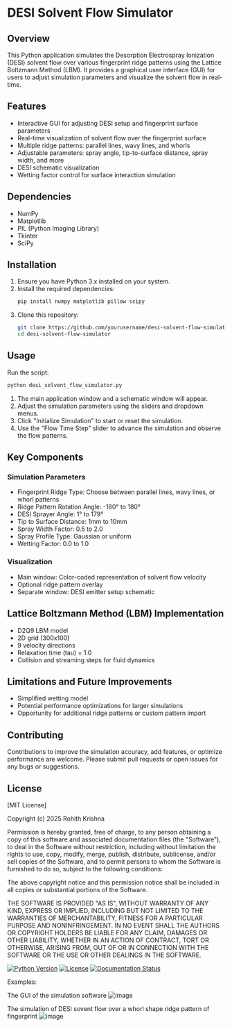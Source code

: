 # DESI Solvent Flow Simulator

## Overview

This Python application simulates the Desorption Electrospray Ionization (DESI) solvent flow over various fingerprint ridge patterns using the Lattice Boltzmann Method (LBM). It provides a graphical user interface (GUI) for users to adjust simulation parameters and visualize the solvent flow in real-time.

## Features

- Interactive GUI for adjusting DESI setup and fingerprint surface parameters
- Real-time visualization of solvent flow over the fingerprint surface
- Multiple ridge patterns: parallel lines, wavy lines, and whorls
- Adjustable parameters: spray angle, tip-to-surface distance, spray width, and more
- DESI schematic visualization
- Wetting factor control for surface interaction simulation

## Dependencies

- NumPy
- Matplotlib
- PIL (Python Imaging Library)
- Tkinter
- SciPy

## Installation

1. Ensure you have Python 3.x installed on your system.
2. Install the required dependencies:
   ```bash
   pip install numpy matplotlib pillow scipy
   ```
3. Clone this repository:
   ```bash
   git clone https://github.com/yourusername/desi-solvent-flow-simulator.git
   cd desi-solvent-flow-simulator
   ```

## Usage

Run the script:
```bash
python desi_solvent_flow_simulator.py
```

1. The main application window and a schematic window will appear.
2. Adjust the simulation parameters using the sliders and dropdown menus.
3. Click "Initialize Simulation" to start or reset the simulation.
4. Use the "Flow Time Step" slider to advance the simulation and observe the flow patterns.

## Key Components

### Simulation Parameters

- Fingerprint Ridge Type: Choose between parallel lines, wavy lines, or whorl patterns
- Ridge Pattern Rotation Angle: -180° to 180°
- DESI Sprayer Angle: 1° to 179°
- Tip to Surface Distance: 1mm to 10mm
- Spray Width Factor: 0.5 to 2.0
- Spray Profile Type: Gaussian or uniform
- Wetting Factor: 0.0 to 1.0

### Visualization

- Main window: Color-coded representation of solvent flow velocity
- Optional ridge pattern overlay
- Separate window: DESI emitter setup schematic

## Lattice Boltzmann Method (LBM) Implementation

- D2Q9 LBM model
- 2D grid (300x100)
- 9 velocity directions
- Relaxation time (tau) = 1.0
- Collision and streaming steps for fluid dynamics

## Limitations and Future Improvements

- Simplified wetting model
- Potential performance optimizations for larger simulations
- Opportunity for additional ridge patterns or custom pattern import

## Contributing

Contributions to improve the simulation accuracy, add features, or optimize performance are welcome. Please submit pull requests or open issues for any bugs or suggestions.

## License

[MIT License]

Copyright (c) 2025 Rohith Krishna

Permission is hereby granted, free of charge, to any person obtaining a copy of this software and associated documentation files (the "Software"), to deal in the Software without restriction, including without limitation the rights to use, copy, modify, merge, publish, distribute, sublicense, and/or sell copies of the Software, and to permit persons to whom the Software is furnished to do so, subject to the following conditions:

The above copyright notice and this permission notice shall be included in all copies or substantial portions of the Software.

THE SOFTWARE IS PROVIDED "AS IS", WITHOUT WARRANTY OF ANY KIND, EXPRESS OR IMPLIED, INCLUDING BUT NOT LIMITED TO THE WARRANTIES OF MERCHANTABILITY, FITNESS FOR A PARTICULAR PURPOSE AND NONINFRINGEMENT. IN NO EVENT SHALL THE AUTHORS OR COPYRIGHT HOLDERS BE LIABLE FOR ANY CLAIM, DAMAGES OR OTHER LIABILITY, WHETHER IN AN ACTION OF CONTRACT, TORT OR OTHERWISE, ARISING FROM, OUT OF OR IN CONNECTION WITH THE SOFTWARE OR THE USE OR OTHER DEALINGS IN THE SOFTWARE.

[![Python Version](https://img.shields.io/badge/Python-3.7+-blue.svg)](https://www.python.org/downloads/)
[![License](https://img.shields.io/badge/License-MIT-blue.svg)](LICENSE)
[![Documentation Status](https://img.shields.io/badge/Documentation-Complete-brightgreen.svg)](README.md)

Examples:

The GUI of the simulation software
![image](https://github.com/user-attachments/assets/40f89678-04b9-47ce-8064-14e8088ffd4e)

The simulation of DESI sovent flow over a whorl shape ridge pattern of fingerprint
![image](https://github.com/user-attachments/assets/3dd7ae1b-4872-427f-9586-7cfdd34fd52e)
